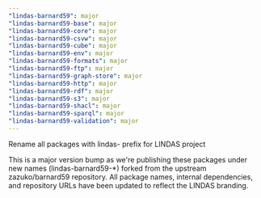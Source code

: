 ```yaml
---
"lindas-barnard59": major
"lindas-barnard59-base": major
"lindas-barnard59-core": major
"lindas-barnard59-csvw": major
"lindas-barnard59-cube": major
"lindas-barnard59-env": major
"lindas-barnard59-formats": major
"lindas-barnard59-ftp": major
"lindas-barnard59-graph-store": major
"lindas-barnard59-http": major
"lindas-barnard59-rdf": major
"lindas-barnard59-s3": major
"lindas-barnard59-shacl": major
"lindas-barnard59-sparql": major
"lindas-barnard59-validation": major
---
```


Rename all packages with lindas- prefix for LINDAS project

This is a major version bump as we're publishing these packages under new names (lindas-barnard59-*) forked from the upstream zazuko/barnard59 repository. All package names, internal dependencies, and repository URLs have been updated to reflect the LINDAS branding.
